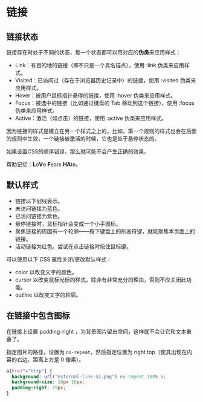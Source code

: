 # 链接

## 链接状态

链接存在时处于不同的状态，每一个状态都可以用对应的**伪类**来应用样式：

- Link：有目的地的链接（即不只是一个具名锚点），使用 :link 伪类来应用样式。
- Visited：已访问过（存在于浏览器历史记录中）的链接，使用 :visited 伪类来应用样式。
- Hover：被用户鼠标指针悬停的链接，使用 :hover 伪类来应用样式。
- Focus：被选中的链接（比如通过键盘的 Tab 移动到这个链接），使用 :focus 伪类来应用样式。
- Active：激活（如点击）的链接，使用 :active 伪类来应用样式。



因为链接的样式是建立在另一个样式之上的，比如，第一个规则的样式也会在后面的规则中生效，一个链接被激活的时候，它也是处于悬停状态的。

如果设置CSS的顺序错误，那么就可能不会产生正确的效果。

帮助记忆：**L**o**V**e **F**ears **HA**te。



## 默认样式

- 链接以下划线表示。
- 未访问链接为蓝色。
- 已访问链接为紫色。
- 悬停链接时，鼠标指针会变成一个小手图标。
- 聚焦链接的周围有一个轮廓——按下键盘上的制表符键，就能聚焦本页面上的链接。
- 活动链接为红色。尝试在点击链接时按住鼠标键。



可以使用以下 CSS 属性关闭/更改默认样式：

- color 以改变文字的颜色。
- cursor 以改变鼠标光标的样式，除非有非常充分的理由，否则不应关闭此功能。
- outline 以改变文字的轮廓。



## 在链接中包含图标

在链接上设置 padding-right ，为背景图片留出空间，这样就不会让它和文本重叠了。

指定图片的路径，设置为 `no-repeat`，然后指定位置为 right top（使其出现在内容的右边，距离上方是 0 像素）。

```css
a[href^="http"] {
  background: url("external-link-52.png") no-repeat 100% 0;
  background-size: 16px 16px;
  padding-right: 19px;
}
```



